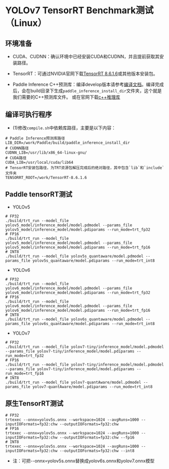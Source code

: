 # YOLOv7 TensorRT Benchmark测试（Linux）

## 环境准备

- CUDA、CUDNN：确认环境中已经安装CUDA和CUDNN，并且提前获取其安装路径。

- TensorRT：可通过NVIDIA官网下载[TensorRT 8.6.1.6](https://developer.nvidia.com/downloads/compute/machine-learning/tensorrt/secure/8.6.1/tars/TensorRT-8.6.1.6.Linux.x86_64-gnu.cuda-11.8.tar.gz)或其他版本安装包。

- Paddle Inference C++预测库：编译develop版本请参考[编译文档](https://www.paddlepaddle.org.cn/inference/user_guides/source_compile.html)。编译完成后，会在build目录下生成`paddle_inference_install_dir`文件夹，这个就是我们需要的C++预测库文件。
或在官网下载[c++推理库](https://www.paddlepaddle.org.cn/inference/v2.6/guides/install/download_lib.html)

## 编译可执行程序

- (1)修改`compile.sh`中依赖库路径，主要是以下内容：
```shell
# Paddle Inference预测库路径
LIB_DIR=/work/Paddle/build/paddle_inference_install_dir
# CUDNN路径
CUDNN_LIB=/usr/lib/x86_64-linux-gnu/
# CUDA路径
CUDA_LIB=/usr/local/cuda/lib64
# TensorRT安装包路径，为TRT资源包解压完成后的绝对路径，其中包含`lib`和`include`文件夹
TENSORRT_ROOT=/work/TensorRT-8.6.1.6
```

## Paddle tensorRT测试

- YOLOv5
```
# FP32
./build/trt_run --model_file yolov5_model/inference_model/model.pdmodel --params_file yolov5_model/inference_model/model.pdiparams --run_mode=trt_fp32
# FP16
./build/trt_run --model_file yolov5_model/inference_model/model.pdmodel --params_file yolov5_model/inference_model/model.pdiparams --run_mode=trt_fp16
# INT8
./build/trt_run --model_file yolov5s_quantaware/model.pdmodel --params_file yolov5s_quantaware/model.pdiparams --run_mode=trt_int8
```

- YOLOv6
```
# FP32
./build/trt_run --model_file yolov6_model/inference_model/model.pdmodel --params_file yolov6_model/inference_model/model.pdiparams --run_mode=trt_fp32
# FP16
./build/trt_run --model_file yolov6_model/inference_model/model.pdmodel --params_file yolov6_model/inference_model/model.pdiparams --run_mode=trt_fp16
# INT8
./build/trt_run --model_file yolov6s_quantaware/model.pdmodel --params_file yolov6s_quantaware/model.pdiparams --run_mode=trt_int8
```


- YOLOv7
```
# FP32
./build/trt_run --model_file yolov7-tiny/inference_model/model.pdmodel --params_file yolov7-tiny/inference_model/model.pdiparams --run_mode=trt_fp32
# FP16
./build/trt_run --model_file yolov7-tiny/inference_model/model.pdmodel --params_file yolov7-tiny/inference_model/model.pdiparams --run_mode=trt_fp16
# INT8
./build/trt_run --model_file yolov7-quantAware/model.pdmodel --params_file yolov7-quantAware/model.pdiparams --run_mode=trt_int8
```

## 原生TensorRT测试

```shell
# FP32
trtexec --onnx=yolov5s.onnx --workspace=1024 --avgRuns=1000 --inputIOFormats=fp32:chw --outputIOFormats=fp32:chw
# FP16
trtexec --onnx=yolov5s.onnx --workspace=1024 --avgRuns=1000 --inputIOFormats=fp32:chw --outputIOFormats=fp32:chw --fp16
# INT8
trtexec --onnx=yolov5s.onnx --workspace=1024 --avgRuns=1000 --inputIOFormats=fp32:chw --outputIOFormats=fp32:chw --int8
```
- 注：可把--onnx=yolov5s.onnx替换成yolov6s.onnx和yolov7.onnx模型
